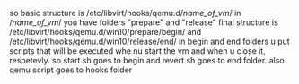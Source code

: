 so basic structure is /etc/libvirt/hooks/qemu.d/*name_of_vm*/
in /*name_of_vm*/ you have folders "prepare" and "release"
final structure is /etc/libvirt/hooks/qemu.d/win10/prepare/begin/ and /etc/libvirt/hooks/qemu.d/win10/release/end/
in begin and end folders u put scripts that will be executed whe nu start the vm and when u close it, respetevly.
so start.sh goes to begin and revert.sh goes to end folder.
also qemu script goes to hooks folder
